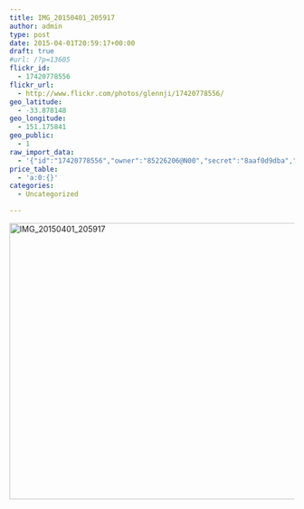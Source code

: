 ```yaml
---
title: IMG_20150401_205917
author: admin
type: post
date: 2015-04-01T20:59:17+00:00
draft: true
#url: /?p=13605
flickr_id:
  - 17420778556
flickr_url:
  - http://www.flickr.com/photos/glennji/17420778556/
geo_latitude:
  - -33.878148
geo_longitude:
  - 151.175841
geo_public:
  - 1
raw_import_data:
  - '{"id":"17420778556","owner":"85226206@N00","secret":"8aaf0d9dba","server":"8691","farm":9,"title":"IMG_20150401_205917","ispublic":0,"isfriend":0,"isfamily":0,"description":{"_content":""},"dateupload":"1431157798","lastupdate":"1431157808","datetaken":"2015-04-01 20:59:17","datetakengranularity":"0","datetakenunknown":"0","ownername":"glennji","tags":"","machine_tags":"","originalsecret":"be1f5f2c3a","originalformat":"jpg","latitude":"-33.878148","longitude":"151.175841","accuracy":"16","context":0,"place_id":"qRcYmO1QUrMZuclZ","woeid":"1094076","geo_is_family":0,"geo_is_friend":0,"geo_is_contact":0,"geo_is_public":0,"media":"photo","media_status":"ready","url_o":"https://farm9.staticflickr.com/8691/17420778556_be1f5f2c3a_o.jpg","height_o":"3120","width_o":"4208"}'
price_table:
  - 'a:0:{}'
categories:
  - Uncategorized

---
```

<p class="flickr-image">
  <a href="http://www.flickr.com/photos/glennji/17420778556/" class="flickr-link"><img src="/wp-content/uploads/2015/04/17420778556_be1f5f2c3a_o-1024x759.jpg" width="660" height="489" alt="IMG_20150401_205917" class="keyring-img" /></a>
</p>

